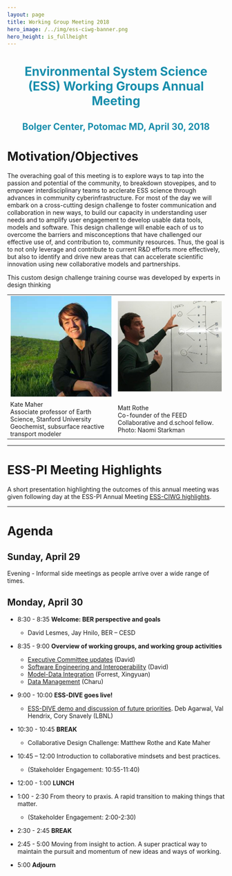 ```yaml
---
layout: page
title: Working Group Meeting 2018
hero_image: /../img/ess-ciwg-banner.png
hero_height: is_fullheight
---
```


<h1 style="text-align:center;color:rgb(24,142,172)">
  Environmental System Science (ESS) Working Groups Annual Meeting
</h1>
<h2 style="text-align:center;color:rgb(24,142,172)">
  Bolger Center, Potomac MD, April 30, 2018
</h2>

# Motivation/Objectives

The overaching goal of this meeting is to explore ways to tap into the passion and potential of the community, to breakdown stovepipes, and to empower interdisciplinary teams to acclerate ESS science through advances in community cyberinfrastructure.  For most of the day we will embark on a cross-cutting design challenge to foster communication and collaboration in new ways, to build our capacity in understanding user needs and to amplify user engagement to develop usable data tools, models and software. This design challenge will enable each of us to overcome the barriers and misconceptions that have challenged our effective use of, and contribution to, community resources. Thus, the goal is to not only leverage and contribute to current R&D efforts more effectively, but also to identify and drive new areas that can accelerate scientific innovation using new collaborative models and partnerships.

This custom design challenge training course was developed by experts in design thinking

<table>
<tbody>

<tr>
<td align=center valign=middle><img src="/events/working_group_meeting_2018/images/design-thinking-kate-maher.png" alt="Kate Maher" width="300px" height="100%"></td>
<td align=center valign=middle><img src="/events/working_group_meeting_2018/images/design-thinking-matt-rothe.png" alt="Matt Rothe" width="350px" height="100%" ></td>
</tr>

<tr>
<td align=left>Kate Maher <br>
Associate professor of Earth Science, Stanford University <br>
Geochemist, subsurface reactive transport modeler</td>
<td align=left>Matt Rothe <br>
Co-founder of the FEED Collaborative and d.school fellow. <br> Photo: Naomi Starkman </td>
</tr>

</tbody>
</table>


***

# ESS-PI Meeting Highlights

A short presentation highlighting the outcomes of this annual meeting was given following day at the ESS-PI Annual Meeting [ESS-CIWG highlights](/events/working_group_meeting_2018/CESD-CIWG_AnnualMeeting-recap_2018.pdf).

***

# Agenda

## Sunday, April 29

Evening - Informal side meetings as people arrive over a wide range of times.

## Monday, April 30

- 8:30 - 8:35 **Welcome: BER perspective and goals**
  - David Lesmes, Jay Hnilo, BER – CESD

- 8:35 - 9:00 **Overview of working groups, and working group activities**
  - [Executive Committee updates](/events/working_group_meeting_2018/CESD-CIWG_Overview_2018.pdf) (David)
  - [Software Engineering and Interoperability](/events/working_group_meeting_2018/CESD-CIWG_SE-Interoperability_2018.pdf) (David)
  - [Model-Data Integration](/events/working_group_meeting_2018/CESD-CIWG_Model-Data-Integration_2018.pdf) (Forrest, Xingyuan)
  - [Data Management](/events/working_group_meeting_2018/CESD-CIWG_Data-Management_2018.pdf) (Charu)

- 9:00 - 10:00 **ESS-DIVE goes live!**
  - [ESS-DIVE demo and discussion of future priorities](/events/working_group_meeting_2018/2018-05_ESS-DIVE_Cyberinfrastructure_Working_Group_Meeting.pdf). Deb Agarwal, Val Hendrix, Cory Snavely (LBNL)

- 10:30 - 10:45 **BREAK**
  - Collaborative Design Challenge: Matthew Rothe and Kate Maher

- 10:45 – 12:00 Introduction to collaborative mindsets and best practices.
  - (Stakeholder Engagement: 10:55-11:40)

- 12:00 - 1:00 **LUNCH**

- 1:00 - 2:30 From theory to praxis. A rapid transition to making things that matter.
  - (Stakeholder Engagement: 2:00-2:30)

- 2:30 - 2:45 **BREAK**

- 2:45 - 5:00 Moving from insight to action. A super practical way to maintain the pursuit and momentum of new ideas and ways of working.

- 5:00 **Adjourn**
